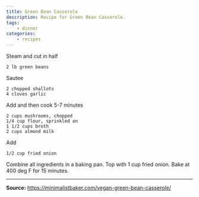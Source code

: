 ```yaml
---
title: Green Bean Casserole
description: Recipe for Green Bean Casserole.
tags:
    - dinner
categories:
    - recipes
---
```


Steam and cut in half

```
2 lb green beans
```

Sautee

```
2 chopped shallots
4 cloves garlic
```

Add and then cook 5-7 minutes

```
2 cups mushrooms, chopped
1/4 cup flour, sprinkled on
1 1/2 cups broth
2 cups almond milk
```

Add

```
1/2 cup fried onion
```

Combine all ingredients in a baking pan. Top with 1 cup fried onion. Bake at 400 deg F for 15 minutes.

---

**Source:** <https://minimalistbaker.com/vegan-green-bean-casserole/>